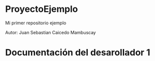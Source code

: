 # ProyectoEjemplo
Mi primer repositorio ejemplo


Autor: Juan Sebastian Caicedo Mambuscay

# Documentación del desarollador 1
